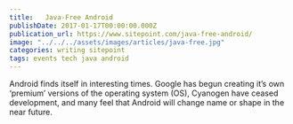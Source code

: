 ```yaml
---
title:   Java-Free Android
publishDate: 2017-01-17T00:00:00.000Z
publication_url: https://www.sitepoint.com/java-free-android/
image: "../../../assets/images/articles/java-free.jpg"
categories: writing sitepoint
tags: events tech java android
---
```


Android finds itself in interesting times. Google has begun creating it’s own ‘premium’ versions of the operating system (OS), Cyanogen have ceased development, and many feel that Android will change name or shape in the near future.
